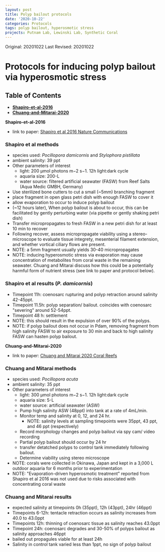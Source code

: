 ```yaml
---
layout: post
title: Polyp bailout protocols
date: '2020-10-22'
categories: Protocols
tags: polyp bailout, hyperosmotic stress
projects: Putnam Lab, Lewinski Lab, Synthetic Coral
---
```


Original: 20201022
Last Revised: 20201022

# Protocols for inducing polyp bailout via hyperosmotic stress

## Table of Contents
- [**Shapiro-et-al-2016**](#Shapiro-et-al-2016)
- [**Chuang-and-Mitarai-2020**](#Chuang-and-Mitarai-2020)

<a name="Shapiro-et-al-2016"></a> **Shapiro-et-al-2016**
 - link to paper: [Shapiro et al 2016 Nature Communications](https://www.nature.com/articles/ncomms10860)

### Shapiro et al methods
 - species used: *Pocillopora damicornis* and *Stylophora pistillata*
 - ambient salinity: 39 ppt
 - Other parameters of interest
   - light: 200 μmol photons m−2 s−1. 12h light:dark cycle
   - aquaria size: 200-L
   - water source: filtered artificial seawater (FASW) from Reef Salts (Aqua Medic GMBH, Germany)  
 - Use sterilized bone cutters to cut a small (~5mm) branching fragment
 - place fragment in open glass petri dish with enough FASW to cover it
 - allow evaporation to occur to induce polyp bailout
 - (~12 hours later), When polyp bailout is about to occur, this can be facilitated by gently perturbing water (via pipette or gently shaking petri dish)
 - Transfer micropropagates to fresh FASW in a new petri dish for at least 10 min to recover
 - Following recover, assess micropropagate viability using a stereo-microscope to evaluate tissue integrety, mesenterial filament extension, and whether vortical ciliary flows are present.
 - NOTE: a 5mm fragment usually yields 30-40 micropropagates
 - NOTE: inducing hyperosmotic stress via evaporation may cause concentration of metabolites from coral waste in the remaining seawater. Chuang and Mitarai discuss how this could be a potentially harmful form of nutrient stress (see link to paper and protocol below).

### Shapiro et al results (*P. damicornis*)
 - Timepoint 11h: coenosarc rupturing and polyp retraction around salinity 42-45ppt.
 - Timepoint 11.5h: polyp separation/ bailout. coincides with coenosarc "severing" around 52-54ppt.
 - Timepoint 48 h: settlement
 - NOTE: this should result in the expulsion of over 90% of the polyps.
 - NOTE: if polyp bailout does not occur in Pdam, removing fragment from high salinity FASW to air exposure to 30 min and back to high salinity FASW can hasten polyp bailout.

<a name="Chuang-and-Mitarai-2020"></a> **Chuang-and-Mitarai-2020**
 - link to paper: [Chuang and Mitarai 2020 Coral Reefs](https://link.springer.com/article/10.1007/s00338-020-01983-x)

 ### Chuang and Mitarai methods
 - species used: *Pocillopora acuta*
 - ambient salinity: 35 ppt
 - Other parameters of interest
    - light: 300 μmol photons m−2 s−1. 12h light:dark cycle
    - aquaria size: 5-L
    - water source: artificial seawater (ASW)  
    - Pump high salinity ASW (48ppt) into tank at a rate of 4mL/min.
    - Monitor temp and salinity at 0, 12, and 24 hr.
        - NOTE: salinity levels at sampling timepoints were 35ppt, 43 ppt, and 46 ppt (respectively)
    - Record morphology changes and polyp bailout via spy cam/ video recording
    - Partial polyp bailout should occur by 24 hr
    - transfer detatched polyps to control tank immediately following bailout.
    - Determine viability using stereo microscope
 - NOTE: corals were collected in Okinawa, Japan and kept in a 3,000 L outdoor aquaria for 6 months prior to experimentation
 - NOTE: "Evaporation-driven hyperosmotic treatment" reported from Shapiro et al 2016 was not used due to risks associated with concentrating coral waste

 ### Chuang and Mitarai results
 - expected salinity at timepoints 0h (35ppt), 12h (43ppt), 24hr (46ppt)
 - Timepoints 6-12h: tentacle retraction occurs as salinity increases from 40.0 to 43.0ppt
 - Timepoints 12h: thinning of coenosarc tissue as salinity reaches 43.0ppt
 - Timepoint 24h: coenosarc degrades and 30-50% of polyps bailout as salinity approaches 46ppt
 - bailed out propagules viable for at least 24h
 - Salinity in control tank varied less than 1ppt, no sign of polyp bailout
